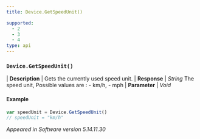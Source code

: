 ```yaml
---
title: Device.GetSpeedUnit()

supported:
  - 2
  - 3
  - 4
type: api
---
```


### `Device.GetSpeedUnit()`

| **Description** | Gets the currently used speed unit.
| **Response** | *String*  The speed unit, Possible values are : - km/h, - mph
| **Parameter**   | *Void*

#### Example

```javascript
var speedUnit = Device.GetSpeedUnit()
// speedUnit = "km/h"
```

*Appeared in Software version 5.14.11.30*